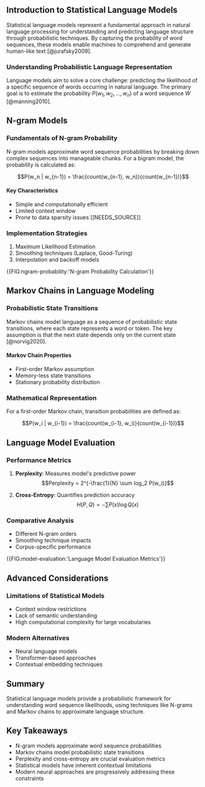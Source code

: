 ## Introduction to Statistical Language Models

Statistical language models represent a fundamental approach in natural language processing for understanding and predicting language structure through probabilistic techniques. By capturing the probability of word sequences, these models enable machines to comprehend and generate human-like text [@jurafsky2009].

### Understanding Probabilistic Language Representation

Language models aim to solve a core challenge: predicting the likelihood of a specific sequence of words occurring in natural language. The primary goal is to estimate the probability $P(w_1, w_2, ..., w_n)$ of a word sequence $W$ [@manning2010].

## N-gram Models

### Fundamentals of N-gram Probability

N-gram models approximate word sequence probabilities by breaking down complex sequences into manageable chunks. For a bigram model, the probability is calculated as:

$$P(w_n | w_{n-1}) = \frac{count(w_{n-1}, w_n)}{count(w_{n-1})}$$

#### Key Characteristics
- Simple and computationally efficient
- Limited context window
- Prone to data sparsity issues [[NEEDS_SOURCE]]

### Implementation Strategies

1. Maximum Likelihood Estimation
2. Smoothing techniques (Laplace, Good-Turing)
3. Interpolation and backoff models

{{FIG:ngram-probability:'N-gram Probability Calculation'}}

## Markov Chains in Language Modeling

### Probabilistic State Transitions

Markov chains model language as a sequence of probabilistic state transitions, where each state represents a word or token. The key assumption is that the next state depends only on the current state [@norvig2020].

#### Markov Chain Properties
- First-order Markov assumption
- Memory-less state transitions
- Stationary probability distribution

### Mathematical Representation

For a first-order Markov chain, transition probabilities are defined as:

$$P(w_i | w_{i-1}) = \frac{count(w_{i-1}, w_i)}{count(w_{i-1})}$$

## Language Model Evaluation

### Performance Metrics

1. **Perplexity**: Measures model's predictive power
   $$Perplexity = 2^{-\frac{1}{N} \sum log_2 P(w_i)}$$

2. **Cross-Entropy**: Quantifies prediction accuracy
   $$H(P,Q) = -\sum P(x) \log Q(x)$$

### Comparative Analysis
- Different N-gram orders
- Smoothing technique impacts
- Corpus-specific performance

{{FIG:model-evaluation:'Language Model Evaluation Metrics'}}

## Advanced Considerations

### Limitations of Statistical Models
- Context window restrictions
- Lack of semantic understanding
- High computational complexity for large vocabularies

### Modern Alternatives
- Neural language models
- Transformer-based approaches
- Contextual embedding techniques

## Summary

Statistical language models provide a probabilistic framework for understanding word sequence likelihoods, using techniques like N-grams and Markov chains to approximate language structure.

## Key Takeaways
- N-gram models approximate word sequence probabilities
- Markov chains model probabilistic state transitions
- Perplexity and cross-entropy are crucial evaluation metrics
- Statistical models have inherent contextual limitations
- Modern neural approaches are progressively addressing these constraints